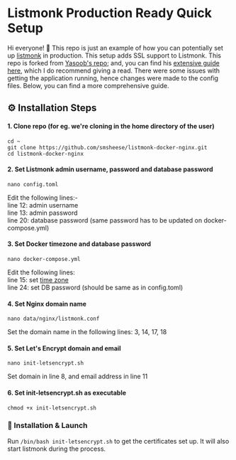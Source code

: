 
# Listmonk Production Ready Quick Setup

Hi everyone! 👋 This repo is just an example of how you can potentially set up [listmonk](https://github.com/knadh/listmonk) in production. This setup adds SSL support to Listmonk. This repo is forked from [Yasoob's repo](https://github.com/yasoob/listmonk-setup); and, you can find his [extensive guide here](https://yasoob.me/posts/setting-up-listmonk-opensource-newsletter-mailing/), which I do recommend giving a read. There were some issues with getting the application running, hence changes were made to the config files. Below, you can find a more comprehensive guide.

## ⚙️ Installation Steps

#### 1. Clone repo (for eg. we're cloning in the home directory of the user)
	cd ~
	git clone https://github.com/smsheese/listmonk-docker-nginx.git
	cd listmonk-docker-nginx

#### 2. Set Listmonk admin username, password and database password
	nano config.toml
Edit the following lines:- <br>
line 12: admin username <br>
line 13: admin password <br>
line 20: database password (same password has to be updated on docker-compose.yml)

#### 3. Set Docker timezone and database password
	nano docker-compose.yml
Edit the following lines: <br>
line 15: set [time zone](https://en.wikipedia.org/wiki/List_of_tz_database_time_zones) <br>
line 24: set DB password (should be same as in config.toml) <br>

#### 4. Set Nginx domain name
	nano data/nginx/listmonk.conf
Set the domain name in the following lines: 3, 14, 17, 18

#### 5. Set Let's Encrypt domain and email
	nano init-letsencrypt.sh
Set domain in line 8, and email address in line 11

#### 6. Set init-letsencrypt.sh as executable
	chmod +x init-letsencrypt.sh

### 🚀 Installation & Launch

Run `/bin/bash init-letsencrypt.sh` to get the certificates set up. It will also start listmonk during the process.
